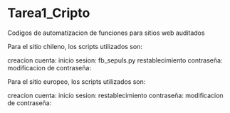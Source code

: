 # Tarea1_Cripto
Codigos de automatizacion de funciones para sitios web auditados

Para el sitio chileno, los scripts utilizados son:

creacion cuenta:
inicio sesion: fb_sepuls.py
restablecimiento contraseña:
modificacion de contraseña:

Para el sitio europeo, los scripts utilizados son:

creacion cuenta:
inicio sesion:
restablecimiento contraseña:
modificacion de contraseña:
